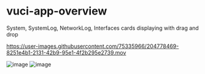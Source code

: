 # vuci-app-overview
System, SystemLog, NetworkLog, Interfaces cards displaying with drag and drop


https://user-images.githubusercontent.com/75335966/204778469-8251e4b1-2131-42b9-95e1-4f2b295e2739.mov

![image](https://user-images.githubusercontent.com/75335966/204769020-a0eb0f4f-f1dc-4449-a6f9-a7ac22b83cb4.png)
![image](https://user-images.githubusercontent.com/75335966/204769049-aacacc37-ddb8-43bf-b08a-d9b54cc9cdb5.png)







